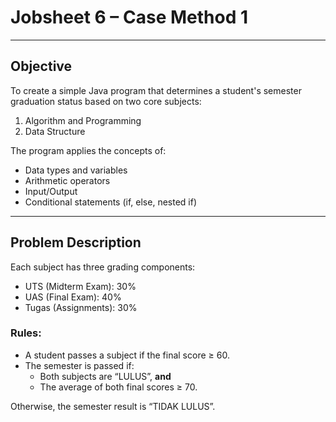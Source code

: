 # Jobsheet 6 – Case Method 1  
 

---

## Objective
To create a simple Java program that determines a student's semester graduation status based on two core subjects:  
1. Algorithm and Programming  
2. Data Structure  

The program applies the concepts of:
- Data types and variables  
- Arithmetic operators  
- Input/Output  
- Conditional statements (if, else, nested if)

---

##  Problem Description
Each subject has three grading components:
- UTS (Midterm Exam): 30%  
- UAS (Final Exam): 40%  
- Tugas (Assignments): 30%  

### **Rules:**
- A student passes a subject if the final score ≥ 60.  
- The semester is passed if:
  - Both subjects are “LULUS”, **and**
  - The average of both final scores ≥ 70.

Otherwise, the semester result is “TIDAK LULUS”.




